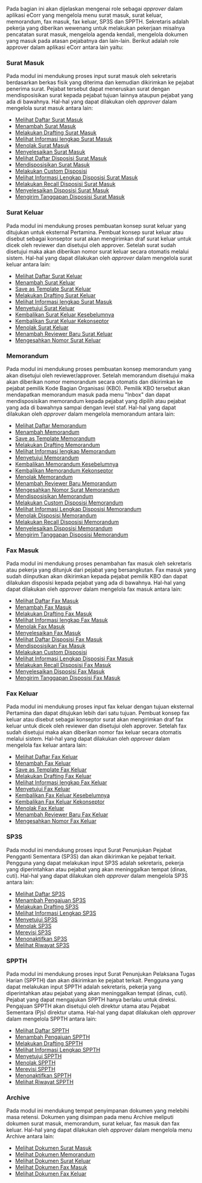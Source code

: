 Pada bagian ini akan dijelaskan mengenai role sebagai *approver* dalam aplikasi eCorr yang mengelola menu surat masuk, surat keluar, memorandum, fax masuk, fax keluar, SP3S dan SPPTH. Sekretaris adalah pekerja yang diberikan wewenang untuk melakukan pekerjaan misalnya pencatatan surat masuk, mengelola agenda kendali, mengelola dokumen yang masuk pada atasan pejabatnya dan lain-lain. 
Berikut adalah role approver dalam aplikasi eCorr antara lain yaitu:

### **Surat Masuk**

Pada modul ini mendukung proses input surat masuk oleh sekretaris berdasarkan berkas fisik yang diterima dan kemudian dikirimkan ke pejabat penerima surat. Pejabat tersebut dapat meneruskan surat dengan mendisposisikan surat kepada pejabat tujuan lainnya ataupun pejabat yang ada di bawahnya.
Hal-hal yang dapat dilakukan oleh *approver* dalam mengelola surat masuk antara lain:

- [Melihat Daftar Surat Masuk]()
- [Menambah Surat Masuk]()
- [Melakukan Drafting Surat Masuk]()
- [Melihat Informasi lengkap Surat Masuk]()
- [Menolak Surat Masuk]()
- [Menyelesaikan Surat Masuk]()
- [Melihat Daftar Disposisi Surat Masuk]()
- [Mendisposisikan Surat Masuk]()
- [Melakukan Custom Disposisi]()
- [Melihat Informasi Lengkap Disposisi Surat Masuk]()
- [Melakukan Recall Disposisi Surat Masuk]()
- [Menyelesaikan Disposisi Surat Masuk]()
- [Mengirim Tanggapan Disposisi Surat Masuk]()

### **Surat Keluar**

Pada modul ini mendukung proses pembuatan konsep surat keluar yang ditujukan untuk eksternal Pertamina. Pembuat konsep surat keluar atau disebut sebagai konseptor surat akan mengirimkan draf surat keluar untuk dicek oleh reviewer dan disetujui oleh approver. Setelah surat sudah disetujui maka akan diberikan nomor surat keluar secara otomatis melalui sistem. 
Hal-hal yang dapat dilakukan oleh *approver* dalam mengelola surat keluar antara lain:

- [Melihat Daftar Surat Keluar]()
- [Menambah Surat Keluar]()
- [Save as Template Surat Keluar]()
- [Melakukan Drafting Surat Keluar]()
- [Melihat Informasi lengkap Surat Masuk]()
- [Menyetujui Surat Keluar]()
- [Kembalikan Surat Keluar Kesebelumnya]()
- [Kembalikan Surat Keluar Kekonseptor]()
- [Menolak Surat Keluar]()
- [Menambah Reviewer Baru Surat Keluar]()
- [Mengesahkan Nomor Surat Keluar]()

### **Memorandum**

Pada modul ini mendukung proses pembuatan konsep memorandum yang akan disetujui oleh reviewer/approver. Setelah memorandum disetujui maka akan diberikan nomor memorandum secara otomatis dan dikirimkan ke pejabat pemilik Kode Bagian Organisasi (KBO). Pemilik KBO tersebut akan mendapatkan memorandum masuk pada menu "Inbox" dan dapat mendisposisikan memorandum kepada pejabat yang dipilih atau pejabat yang ada di bawahnya sampai dengan level staf. 
Hal-hal yang dapat dilakukan oleh *approver* dalam mengelola memorandum antara lain:

- [Melihat Daftar Memorandum]()
- [Menambah Memorandum]()
- [Save as Template Memorandum]()
- [Melakukan Drafting Memorandum]()
- [Melihat Informasi lengkap Memorandum]()
- [Menyetujui Memorandum]()
- [Kembalikan Memorandum Kesebelumnya]()
- [Kembalikan Memorandum Kekonseptor]()
- [Menolak Memorandum]()
- [Menambah Reviewer Baru Memorandum]()
- [Mengesahkan Nomor Surat Memorandum]()
- [Mendisposisikan Memorandum]()
- [Melakukan Custom Disposisi Memorandum]()
- [Melihat Informasi Lengkap Disposisi Memorandum]()
- [Menolak Disposisi Memorandum]()
- [Melakukan Recall Disposisi Memorandum]()
- [Menyelesaikan Disposisi Memorandum]()
- [Mengirim Tanggapan Disposisi Memorandum]()

### **Fax Masuk**

Pada modul ini mendukung proses penambahan fax masuk oleh sekretaris atau pekerja yang ditunjuk dari pejabat yang bersangkutan. Fax masuk yang sudah diinputkan akan dikirimkan kepada pejabat pemilik KBO dan dapat dilakukan disposisi kepada pejabat yang ada di bawahnya. 
Hal-hal yang dapat dilakukan oleh *approver* dalam mengelola fax masuk antara lain:

- [Melihat Daftar Fax Masuk]()
- [Menambah Fax Masuk]()
- [Melakukan Drafting Fax Masuk]()
- [Melihat Informasi lengkap Fax Masuk]()
- [Menolak Fax Masuk]()
- [Menyelesaikan Fax Masuk]()
- [Melihat Daftar Disposisi Fax Masuk]()
- [Mendisposisikan Fax Masuk]()
- [Melakukan Custom Disposisi]()
- [Melihat Informasi Lengkap Disposisi Fax Masuk]()
- [Melakukan Recall Disposisi Fax Masuk]()
- [Menyelesaikan Disposisi Fax Masuk]()
- [Mengirim Tanggapan Disposisi Fax Masuk]()


### **Fax Keluar**

Pada modul ini mendukung proses input fax keluar dengan tujuan eksternal Pertamina dan dapat ditujukan lebih dari satu tujuan. Pembuat konsep fax keluar atau disebut sebagai konseptor surat akan mengirimkan draf fax keluar untuk dicek oleh reviewer dan disetujui oleh approver. Setelah fax sudah disetujui maka akan diberikan nomor fax keluar secara otomatis melalui sistem.
Hal-hal yang dapat dilakukan oleh *approver* dalam mengelola fax keluar antara lain:

- [Melihat Daftar Fax Keluar]()
- [Menambah Fax Keluar]()
- [Save as Template Fax Keluar]()
- [Melakukan Drafting Fax Keluar]()
- [Melihat Informasi lengkap Fax Keluar]()
- [Menyetujui Fax Keluar]()
- [Kembalikan Fax Keluar Kesebelumnya]()
- [Kembalikan Fax Keluar Kekonseptor]()
- [Menolak Fax Keluar]()
- [Menambah Reviewer Baru Fax Keluar]()
- [Mengesahkan Nomor Fax Keluar]()


### **SP3S**

Pada modul ini mendukung proses input Surat Penunjukan Pejabat Pengganti Sementara (SP3S) dan akan dikirimkan ke pejabat terkait. Pengguna yang dapat melakukan input SP3S adalah sekretaris, pekerja yang diperintahkan atau pejabat yang akan meninggalkan tempat (dinas, cuti). 
Hal-hal yang dapat dilakukan oleh *approver* dalam mengelola SP3S antara lain:

- [Melihat Daftar SP3S]()
- [Menambah Pengajuan SP3S]()
- [Melakukan Drafting SP3S]()
- [Melihat Informasi Lengkap SP3S]()
- [Menyetujui SP3S]()
- [Menolak SP3S]()
- [Merevisi SP3S]()
- [Menonaktifkan SP3S]()
- [Melihat Riwayat SP3S]()

### **SPPTH**

Pada modul ini mendukung proses input Surat Penunjukan Pelaksana Tugas Harian (SPPTH) dan akan dikirimkan ke pejabat terkait. Pengguna yang dapat melakukan input SPPTH adalah sekretaris, pekerja yang diperintahkan atau pejabat yang akan meninggalkan tempat (dinas, cuti). Pejabat yang dapat mengajukan SPPTH hanya berlaku untuk direksi. Pengajuan SPPTH akan disetujui oleh direktur utama atau Pejabat Sementara (Pjs) direktur utama.
Hal-hal yang dapat dilakukan oleh *approver* dalam mengelola SPPTH antara lain:

- [Melihat Daftar SPPTH]()
- [Menambah Pengajuan SPPTH]()
- [Melakukan Drafting SPPTH]()
- [Melihat Informasi Lengkap SPPTH]()
- [Menyetujui SPPTH]()
- [Menolak SPPTH]()
- [Merevisi SPPTH]()
- [Menonaktifkan SPPTH]()
- [Melihat Riwayat SPPTH]()

### **Archive**

Pada modul ini mendukung tempat penyimpanan dokumen yang melebihi masa retensi. Dokumen yang disimpan pada menu Archive meliputi dokumen surat masuk, memorandum, surat keluar, fax masuk dan fax keluar.
Hal-hal yang dapat dilakukan oleh *approver* dalam mengelola menu Archive antara lain:

- [Melihat Dokumen Surat Masuk]()
- [Melihat Dokumen Memorandum]()
- [Melihat Dokumen Surat Keluar]()
- [Melihat Dokumen Fax Masuk]()
- [Melihat Dokumen Fax Keluar]()